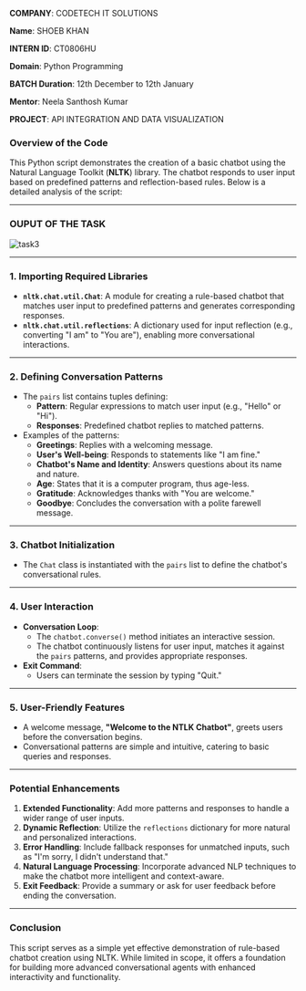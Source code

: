**COMPANY**: CODETECH IT SOLUTIONS

**Name**: SHOEB KHAN

**INTERN ID**: CT0806HU

**Domain**: Python Programming

**BATCH Duration**: 12th December to 12th January

**Mentor**: Neela Santhosh Kumar

**PROJECT**: API INTEGRATION AND DATA VISUALIZATION

###  Overview of the Code

This Python script demonstrates the creation of a basic chatbot using the Natural Language Toolkit (**NLTK**) library. The chatbot responds to user input based on predefined patterns and reflection-based rules. Below is a detailed analysis of the script:

---

### OUPUT OF THE TASK

![task3](https://github.com/user-attachments/assets/4fc18251-1321-44ad-bbe2-bc5e1ee428df)

---

### **1. Importing Required Libraries**
- **`nltk.chat.util.Chat`**: A module for creating a rule-based chatbot that matches user input to predefined patterns and generates corresponding responses.
- **`nltk.chat.util.reflections`**: A dictionary used for input reflection (e.g., converting "I am" to "You are"), enabling more conversational interactions.

---

### **2. Defining Conversation Patterns**
- The `pairs` list contains tuples defining:
  - **Pattern**: Regular expressions to match user input (e.g., "Hello" or "Hi").
  - **Responses**: Predefined chatbot replies to matched patterns.
- Examples of the patterns:
  - **Greetings**: Replies with a welcoming message.
  - **User's Well-being**: Responds to statements like "I am fine."
  - **Chatbot's Name and Identity**: Answers questions about its name and nature.
  - **Age**: States that it is a computer program, thus age-less.
  - **Gratitude**: Acknowledges thanks with "You are welcome."
  - **Goodbye**: Concludes the conversation with a polite farewell message.

---

### **3. Chatbot Initialization**
- The `Chat` class is instantiated with the `pairs` list to define the chatbot's conversational rules.

---

### **4. User Interaction**
- **Conversation Loop**:
  - The `chatbot.converse()` method initiates an interactive session.
  - The chatbot continuously listens for user input, matches it against the `pairs` patterns, and provides appropriate responses.
- **Exit Command**:
  - Users can terminate the session by typing "Quit."

---

### **5. User-Friendly Features**
- A welcome message, **"Welcome to the NTLK Chatbot"**, greets users before the conversation begins.
- Conversational patterns are simple and intuitive, catering to basic queries and responses.

---

### **Potential Enhancements**
1. **Extended Functionality**: Add more patterns and responses to handle a wider range of user inputs.
2. **Dynamic Reflection**: Utilize the `reflections` dictionary for more natural and personalized interactions.
3. **Error Handling**: Include fallback responses for unmatched inputs, such as "I'm sorry, I didn't understand that."
4. **Natural Language Processing**: Incorporate advanced NLP techniques to make the chatbot more intelligent and context-aware.
5. **Exit Feedback**: Provide a summary or ask for user feedback before ending the conversation.

---

### **Conclusion**
This script serves as a simple yet effective demonstration of rule-based chatbot creation using NLTK. While limited in scope, it offers a foundation for building more advanced conversational agents with enhanced interactivity and functionality.
